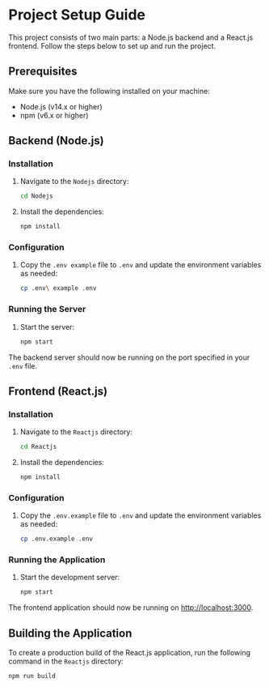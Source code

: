 # Project Setup Guide

This project consists of two main parts: a Node.js backend and a React.js frontend. Follow the steps below to set up and run the project.

## Prerequisites

Make sure you have the following installed on your machine:
- Node.js (v14.x or higher)
- npm (v6.x or higher)

## Backend (Node.js)

### Installation

1. Navigate to the `Nodejs` directory:
    ```sh
    cd Nodejs
    ```

2. Install the dependencies:
    ```sh
    npm install
    ```

### Configuration

1. Copy the `.env example` file to `.env` and update the environment variables as needed:
    ```sh
    cp .env\ example .env
    ```

### Running the Server

1. Start the server:
    ```sh
    npm start
    ```

The backend server should now be running on the port specified in your `.env` file.

## Frontend (React.js)

### Installation

1. Navigate to the `Reactjs` directory:
    ```sh
    cd Reactjs
    ```

2. Install the dependencies:
    ```sh
    npm install
    ```

### Configuration

1. Copy the `.env.example` file to `.env` and update the environment variables as needed:
    ```sh
    cp .env.example .env
    ```

### Running the Application

1. Start the development server:
    ```sh
    npm start
    ```

The frontend application should now be running on [http://localhost:3000](http://localhost:3000).

## Building the Application

To create a production build of the React.js application, run the following command in the `Reactjs` directory:
```sh
npm run build